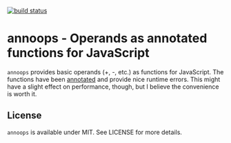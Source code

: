[![build status](https://secure.travis-ci.org/annojs/ops.png)](http://travis-ci.org/annojs/ops)
# annoops - Operands as annotated functions for JavaScript

`annoops` provides basic operands (+, -, etc.) as functions for JavaScript. The functions have been [annotated](https://github.com/annojs/annotate) and provide nice runtime errors. This might have a slight effect on performance, though, but I believe the convenience is worth it.

## License

`annoops` is available under MIT. See LICENSE for more details.
